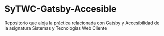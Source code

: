 # SyTWC-Gatsby-Accesible
Repositorio que aloja la práctica relacionada con Gatsby y Accesibilidad de la asignatura Sistemas y Tecnologías Web Cliente
